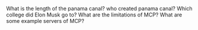 What is the length of the panama canal?
who created panama canal?
Which college did Elon Musk go to?
What are the limitations of MCP?
What are some example servers of MCP?